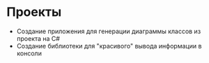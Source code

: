 # Проекты

- Создание приложения для генерации диаграммы классов из проекта на C#
- Создание библиотеки для "красивого" вывода информации в консоли